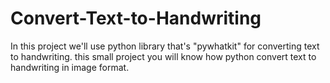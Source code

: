 # Convert-Text-to-Handwriting
In this project we'll use python library that's "pywhatkit"  for converting text to handwriting. this small project you will know how python convert text to handwriting in image format.
